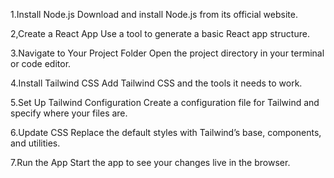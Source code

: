 1.Install Node.js
Download and install Node.js from its official website.

2,Create a React App
Use a tool to generate a basic React app structure.

3.Navigate to Your Project Folder
Open the project directory in your terminal or code editor.

4.Install Tailwind CSS
Add Tailwind CSS and the tools it needs to work.

5.Set Up Tailwind Configuration
Create a configuration file for Tailwind and specify where your files are.

6.Update CSS
Replace the default styles with Tailwind’s base, components, and utilities.

7.Run the App
Start the app to see your changes live in the browser.
